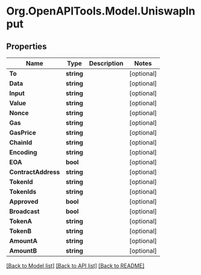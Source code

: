 # Org.OpenAPITools.Model.UniswapInput

## Properties

Name | Type | Description | Notes
------------ | ------------- | ------------- | -------------
**To** | **string** |  | [optional] 
**Data** | **string** |  | [optional] 
**Input** | **string** |  | [optional] 
**Value** | **string** |  | [optional] 
**Nonce** | **string** |  | [optional] 
**Gas** | **string** |  | [optional] 
**GasPrice** | **string** |  | [optional] 
**ChainId** | **string** |  | [optional] 
**Encoding** | **string** |  | [optional] 
**EOA** | **bool** |  | [optional] 
**ContractAddress** | **string** |  | [optional] 
**TokenId** | **string** |  | [optional] 
**TokenIds** | **string** |  | [optional] 
**Approved** | **bool** |  | [optional] 
**Broadcast** | **bool** |  | [optional] 
**TokenA** | **string** |  | [optional] 
**TokenB** | **string** |  | [optional] 
**AmountA** | **string** |  | [optional] 
**AmountB** | **string** |  | [optional] 

[[Back to Model list]](../README.md#documentation-for-models) [[Back to API list]](../README.md#documentation-for-api-endpoints) [[Back to README]](../README.md)

